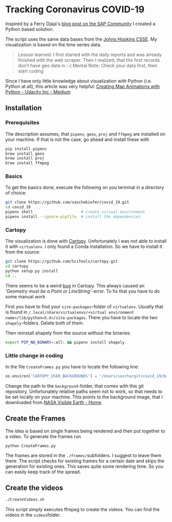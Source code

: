 # Tracking Coronavirus COVID-19

Inspired by a Ferry Djaja's [blog post on the SAP Community](https://blogs.sap.com/2020/03/05/tracking-coronavirus-covid-19-near-real-time-with-sap-hana-xsa/) I created a Python based solution.

The script uses the same data bases from the [Johns Hopkins CSSE](https://github.com/CSSEGISandData/COVID-19). My visualization is based on the time series data.

> Lesson learned: I first started with the daily reports and was already finished with the web scraper. Then I realized, that the first records don't have geo data in :-(
> Mental Note: Check your data first, then start coding

Since I have only little knowledge about visualization with Python (i.e. Python at all), this article was very helpful: [Creating Map Animations with Python - Udacity Inc - Medium](https://medium.com/udacity/creating-map-animations-with-python-97e24040f17b)

## Installation

### Prerequisites

The description assumes, that `pipenv`, `geos`, `proj` and `ffmpeg` are installed on your machine. If that is not the case, go ahead and install these with

```bash
pip install pipenv
brew install geos
brew install proj
brew install ffmpeg
```

### Basics

To get the basics done, execute the following on you terminal in a directory of choice:

```bash
git clone https://github.com/saschakiefer/covid_19.git
cd covid_19
pipenv shell                     # create virtual environment
pipenv install --ignore-pipfile  # install the dependencies
```

### Cartopy

The visualization is done with [Cartopy](https://scitools.org.uk/cartopy/docs/latest/index.html). Unfortunately I was not able to install it with `virtualenv`. I only found a Conda installation. So we have to install it from the source:

```bash
git clone https://github.com/SciTools/cartopy.git
cd cartopy
python setup.py install
cd ..
```

There seems to be a weird [bug](https://stackoverflow.com/questions/60111684/geometry-must-be-a-point-or-linestring-error-using-cartopy) in Cartopy. This always caused an _'Geometry must be a Point or LineString'_-error. To fix that you have to do some manual work

First you have to find your `site-packages`-folder of `virtualenv`. Usually that is found in `/.local/share/virtualenvs/<virtual environment name>/lib/python<X.X>/site-packages`. There you have to locate the two `shapely`-folders. Delete both of them.

Then reinstall shapely from the source without the binaries:

```bash
export PIP_NO_BINARY=:all: && pipenv install shapely
```

### Little change in coding

In the file `CreateFrames.py` you have to locate the following line:

```python
os.environ['CARTOPY_USER_BACKGROUNDS'] = '/Users/sascha/git/covid_19/background'
```

Change the path to the `background`-folder, that comes with this git repository. Unfortunately relative paths seem not to work, so that needs to be set locally on your machine. This points to the background image, that I downloaded from [NASA Visible Earth - Home](https://visibleearth.nasa.gov/collection/1484/blue-marble).

## Create the Frames

The idea is based on single frames being rendered and then put together to a video. To generate the frames run

```shell
python CreateFrames.py
```

The frames are stored in the `./frames/`subfolders. I suggest to leave them there. The script checks for existing frames for a certain date and skips the generation for existing ones. This saves quite some rendering time. So you can easily keep track of the spread.

## Create the videos

```bash
./CreateVideos.sh
```

This script simply executes ffmpeg to create the videos. You can find the videos in the `videos`folder.
